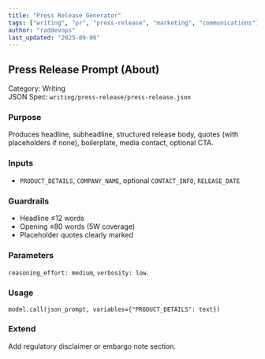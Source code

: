 ```yaml
---
title: "Press Release Generator"
tags: ["writing", "pr", "press-release", "marketing", "communications"]
author: "raddevops"
last_updated: "2025-09-06"
---
```


## Press Release Prompt (About)

Category: Writing  
JSON Spec: `writing/press-release/press-release.json`

### Purpose
Produces headline, subheadline, structured release body, quotes (with placeholders if none), boilerplate, media contact, optional CTA.

### Inputs
- `PRODUCT_DETAILS`, `COMPANY_NAME`, optional `CONTACT_INFO`, `RELEASE_DATE`

### Guardrails
- Headline ≤12 words
- Opening ≤80 words (5W coverage)
- Placeholder quotes clearly marked

### Parameters
`reasoning_effort: medium`, `verbosity: low`.

### Usage
```
model.call(json_prompt, variables={"PRODUCT_DETAILS": text})
```

### Extend
Add regulatory disclaimer or embargo note section.